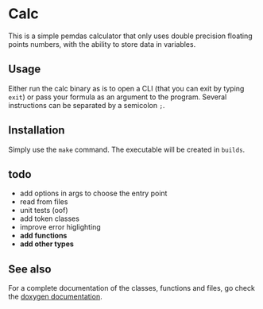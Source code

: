 # Calc

This is a simple pemdas calculator that only uses double precision floating 
points numbers, with the ability to store data in variables.

## Usage

Either run the calc binary as is to open a CLI (that you can exit by typing 
`exit`) or pass your formula as an argument to the program. Several instructions
can be separated by a semicolon `;`.

## Installation

Simply use the `make` command. The executable will be created in `builds`.

## todo

- add options in args to choose the entry point
- read from files
- unit tests (oof)
- add token classes
- improve error higlighting
- **add functions**
- **add other types**

## See also

For a complete documentation of the classes, functions and files, go check the 
[doxygen documentation](./docs/html/index.html "doxygen documentation").
